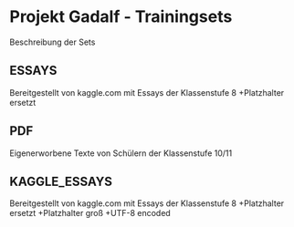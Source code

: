 ﻿Projekt Gadalf - Trainingsets
==============================================

Beschreibung der Sets

ESSAYS
-------------

Bereitgestellt von kaggle.com mit Essays der Klassenstufe 8
+Platzhalter ersetzt

PDF
-------

Eigenerworbene Texte von Schülern der Klassenstufe 10/11

KAGGLE_ESSAYS
-------------

Bereitgestellt von kaggle.com mit Essays der Klassenstufe 8
+Platzhalter ersetzt
+Platzhalter groß
+UTF-8 encoded